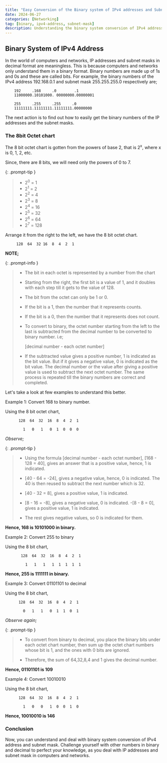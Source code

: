 ```yaml
---
title: "Easy Conversion of the Binary system of IPv4 addresses and Subnet masks."
date: 2024-06-27
categories: [Networking]
tag: [binary, ipv4-address, subnet-mask]
description: Understanding the binary system conversion of IPv4 addressing.
---
```


## Binary System of IPv4 Address

In the world of computers and networks, IP addresses and subnet masks in decimal format are meaningless. This is because computers and networks only understand them in a binary format. Binary numbers are made up of 1s and 0s and these are called bits. For example, the binary numbers of the IPv4 address 192.168.0.1 and subnet mask 255.255.255.0 respectively are;

        192     .168     .0        .1
        11000000.10101000. 00000000.00000001

        255     .255     .255     .0
        11111111.11111111.11111111.00000000

The next action is to find out how to easily get the binary numbers of the IP addresses and the subnet masks.

### The 8bit Octet chart

The 8 bit octet chart is gotten from the powers of base 2, that is 2<sup>x</sup>, where x is 0, 1, 2, etc.

Since, there are 8 bits, we will need only the powers of 0 to 7.

{: .prompt-tip }

> - 2<sup>0</sup> = 1
> - 2<sup>1</sup> = 2
> - 2<sup>2</sup> = 4
> - 2<sup>3</sup> = 8
> - 2<sup>4</sup> = 16
> - 2<sup>5</sup> = 32
> - 2<sup>6</sup> = 64
> - 2<sup>7</sup> = 128

Arrange it from the right to the left, we have the 8 bit octet chart.

         128  64  32 16  8  4  2  1

**NOTE;**

{: .prompt-info }

> - The bit in each octet is represented by a number from the chart
>
> - Starting from the right, the first bit is a value of 1, and it doubles with each step till it gets to the value of 128.
>
> - The bit from the octet can only be 1 or 0.
>
> - If the bit is a 1, then the number that it represents counts.
>
> - If the bit is a 0, then the number that it represents does not count.
>
> - To convert to binary, the octet number starting from the left to the last is subtracted from the decimal number to be converted to binary number. i.e;
>
>   [decimal number - each octet number]
>
> - If the subtracted value gives a positive number, 1 is indicated as the bit value. But if it gives a negative value, 0 is indicated as the bit value. The decimal number or the value after giving a positive value is used to subtract the next octet number. The same process is repeated till the binary numbers are correct and completed.

Let\'s take a look at few examples to understand this better.

Example 1: Convert 168 to binary number.

Using the 8 bit octet chart,

          128  64  32  16  8  4  2  1

            1   0   1   0  1  0  0  0

_Observe;_

{: .prompt-tip }

> - Using the formula [decimal number - each octet number], [168 - 128 = 40], gives an answer that is a positive value, hence, 1 is indicated.
>
> - [40 - 64 = -24], gives a negative value, hence, 0 is indicated. The 40 is then reused to subtract the next number which is 32.
>
> - [40 - 32 = 8], gives a positive value, 1 is indicated.
>
> - [8 - 16 = -8], gives a negative value, 0 is indicated. -[8 - 8 = 0], gives a positive value, 1 is indicated.
>
> - The rest gives negative values, so 0 is indicated for them.

**Hence, 168 is 10101000 in binary.**

Example 2: Convert 255 to binary

Using the 8 bit chart,

           128  64  32  16  8  4  2  1

             1   1   1   1  1  1  1  1

**Hence, 255 is 1111111 in binary.**

Example 3: Convert 01101101 to decimal

Using the 8 bit chart,

          128  64  32  16  8  4  2  1

            0   1   1   0  1  1  0  1

_Observe again;_

{: .prompt-tip }

> - To convert from binary to decimal, you place the binary bits under each octet chart number, then sum up the octet chart numbers whose bit is 1, and the ones with 0 bits are ignored.
>
> - Therefore, the sum of 64,32,8,4 and 1 gives the decimal number.

**Hence, 01101101 is 109**

Example 4: Convert 10010010

Using the 8 bit chart,

          128  64  32  16  8  4  2  1

            1   0   0   1  0  0  1  0

**Hence, 10010010 is 146**

### Conclusion

Now, you can understand and deal with binary system conversion of IPv4 address and subnet mask. Challenge yourself with other numbers in binary and decimal to perfect your knowledge, as you deal with IP addresses and subnet mask in computers and networks.
